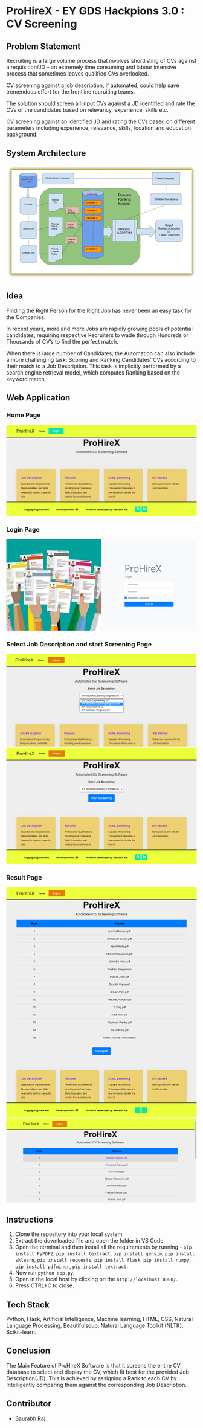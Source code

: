 # ProHireX - EY GDS Hackpions 3.0 : CV Screening

## Problem Statement

Recruiting is a large volume process that involves shortlisting of CVs against a requisition/JD – an extremely time consuming and labour intensive process that sometimes leaves qualified CVs overlooked.

CV screening against a job description, if automated, could help save tremendous effort for the frontline recruiting teams.

The solution should screen all input CVs against a JD identified and rate the CVs of the candidates based on relevancy, experience, skills etc.

CV screening against an identified JD and rating the CVs based on different parameters including experience, relevance, skills, location and education background.

## System Architecture

<img src='screenshots/Picture1.png'></img>

## Idea

Finding the Right Person for the Right Job has never been an easy task for the Companies.

In recent years, more and more Jobs are rapidly growing pools of potential candidates, requiring respective Recruiters to wade through Hundreds or Thousands of CV’s to find the perfect match.

When there is large number of Candidates, the Automation can also include a more challenging task: Scoring and Ranking Candidates’ CVs according to their match to a Job Description. This task is implicitly performed by a search engine retrieval model, which computes Ranking based on the keyword match.

## Web Application

### Home Page

<img src='screenshots/home.png'></img>

### Login Page

<img src='screenshots/login.png'></img>

### Select Job Description and start Screening Page

<img src='screenshots/jd1.png'></img>
<img src='screenshots/jd2.png'></img>

### Result Page

<img src='screenshots/rank.png'></img>
<img src= 'screenshots/Picture2.png'></img>

## Instructions

1. Clone the repository into your local system.
2. Extract the downloaded file and open the folder in VS Code.
3. Open the terminal and then install all the requirements by running - `pip install PyPDF2`, `pip install textract`, `pip install gensim`, `pip install sklearn`, `pip install requests`, `pip install flask`, `pip install numpy`, `pip install pdfminer`, `pip install textract`.
4. Now run `python app.py`.
5. Open in the local host by clicking on the `http://localhost:8000/`.
6. Press CTRL+C to close.

## Tech Stack

Python, Flask, Artificial Intelligence, Machine learning, HTML, CSS, Natural Language Processing, Beautifulsoup, Natural Language Toolkit (NLTK), Scikit-learn.

## Conclusion

The Main Feature of ProHireX Software is that it screens the entire CV database to select and display the CV, which fit best for the provided Job Description(JD). This is achieved by assigning a Rank to each CV by Intelligently comparing them against the corresponding Job Description.

## Contributor

- [Saurabh Raj](https://github.com/rajsaurabh1000)
